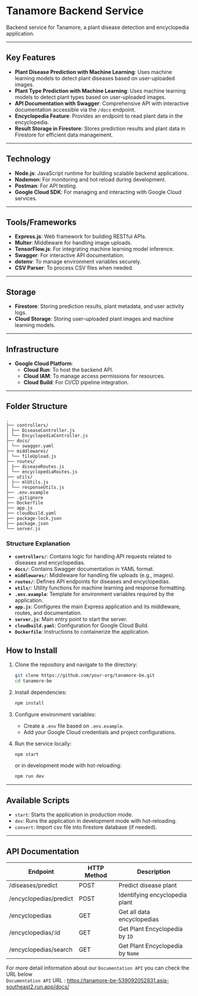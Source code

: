 # Tanamore Backend Service
Backend service for Tanamore, a plant disease detection and encyclopedia application.

---
## **Key Features**
- **Plant Disease Prediction with Machine Learning**: Uses machine learning models to detect plant diseases based on user-uploaded images.
- **Plant Type Prediction with Machine Learning**: Uses machine learning models to detect plant types based on user-uploaded images.
- **API Documentation with Swagger**: Comprehensive API with interactive documentation accessible via the `/docs` endpoint.
- **Encyclopedia Feature**: Provides an endpoint to read plant data in the encyclopedia.
- **Result Storage in Firestore**: Stores prediction results and plant data in Firestore for efficient data management.

---

## **Technology**
- **Node.js**: JavaScript runtime for building scalable backend applications.
- **Nodemon**: For monitoring and hot reload during development.
- **Postman**: For API testing.
- **Google Cloud SDK**: For managing and interacting with Google Cloud services.

---

## **Tools/Frameworks**
- **Express.js**: Web framework for building RESTful APIs.
- **Multer**: Middleware for handling image uploads.
- **TensorFlow.js**: For integrating machine learning model inference.
- **Swagger**: For interactive API documentation.
- **dotenv**: To manage environment variables securely.
- **CSV Parser**: To process CSV files when needed.

---

## **Storage**
- **Firestore**: Storing prediction results, plant metadata, and user activity logs.
- **Cloud Storage**: Storing user-uploaded plant images and machine learning models.

---

## **Infrastructure**
- **Google Cloud Platform**:
  - **Cloud Run**: To host the backend API.
  - **Cloud IAM**: To manage access permissions for resources.
  - **Cloud Build**: For CI/CD pipeline integration.

---

## Folder Structure
```
. 
├── controllers/ 
│ ├── DiseaseController.js 
│ └── EncyclopediaController.js 
├── docs/ 
│ └── swagger.yaml 
├── middlewares/ 
│ └── fileUpload.js 
├── routes/ 
│ ├── diseaseRoutes.js 
│ └── encyclopediaRoutes.js 
├── utils/ 
│ ├── mlUtils.js 
│ └── responseUtils.js 
├── .env.example 
├── .gitignore 
├── Dockerfile 
├── app.js 
├── cloudbuild.yaml 
├── package-lock.json 
├── package.json 
└── server.js
```

### Structure Explanation
- **`controllers/`**: Contains logic for handling API requests related to diseases and encyclopedias.
- **`docs/`**: Contains Swagger documentation in YAML format.
- **`middlewares/`**: Middleware for handling file uploads (e.g., images).
- **`routes/`**: Defines API endpoints for diseases and encyclopedias.
- **`utils/`**: Utility functions for machine learning and response formatting.
- **`.env.example`**: Template for environment variables required by the application.  
- **`app.js`**: Configures the main Express application and its middleware, routes, and documentation.  
- **`server.js`**: Main entry point to start the server.
- **`cloudbuild.yaml`**: Configuration for Google Cloud Build.
- **`Dockerfile`**: Instructions to containerize the application.

## **How to Install**
1. Clone the repository and navigate to the directory:
    ```bash
    git clone https://github.com/your-org/tanamore-be.git
    cd tanamore-be
    ```

2. Install dependencies:
    ```bash
    npm install
    ```

3. Configure environment variables:
    - Create a `.env` file based on `.env.example`.
    - Add your Google Cloud credentials and project configurations.

4. Run the service locally:
    ```bash
    npm start
    ```
    or in development mode with hot-reloading:
    ```bash
    npm run dev
    ```

---

## **Available Scripts**
- `start`: Starts the application in production mode.
- `dev`: Runs the application in development mode with hot-reloading.
- `convert`: Import csv file into firestore database (if needed). 

---

## API Documentation

| Endpoint      | HTTP Method |  Description  |
| ------------- | ----------- | ------------- |
| /diseases/predict  | POST |  Predict disease plant
| /encyclopedias/predict  | POST | Identifying encyclopedia plant
| /encyclopedias  | GET |  Get all data encyclopedias
| /encyclopedias/:id  | GET | Get Plant Encyclopedia by `ID`
| /encyclopedias/search  | GET  | Get Plant Encyclopedia by `Name`

For more detail information about our `Documentation API` you can check the URL below  
`Documentation API` URL :  https://tanamore-be-539092052831.asia-southeast2.run.app/docs/ 

